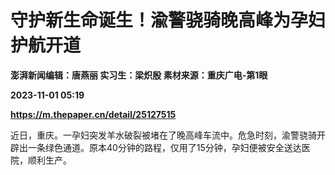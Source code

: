 # 守护新生命诞生！渝警骁骑晚高峰为孕妇护航开道
**澎湃新闻编辑：唐燕丽 实习生：梁炽殷 素材来源：重庆广电-第1眼**

**2023-11-01 05:19**

**https://m.thepaper.cn/detail/25127515**

近日，重庆。一孕妇突发羊水破裂被堵在了晚高峰车流中。危急时刻，渝警骁骑开辟出一条绿色通道。原本40分钟的路程，仅用了15分钟，孕妇便被安全送达医院，顺利生产。